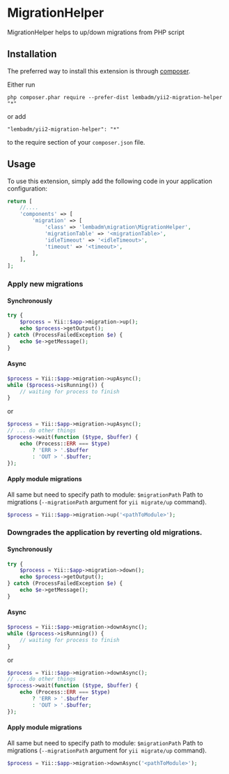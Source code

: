 # MigrationHelper
MigrationHelper helps to up/down migrations from PHP script

## Installation
The preferred way to install this extension is through [composer](http://getcomposer.org/download/).

Either run

```
php composer.phar require --prefer-dist lembadm/yii2-migration-helper "*"
```

or add

```
"lembadm/yii2-migration-helper": "*"
```

to the require section of your `composer.json` file.


## Usage
To use this extension,  simply add the following code in your application configuration:

```php
return [
    //....
    'components' => [
        'migration' => [
            'class' => 'lembadm\migration\MigrationHelper',
            'migrationTable' => '<migrationTable>',
            'idleTimeout' => '<idleTimeout>',
            'timeout' => '<timeout>',
        ],
    ],
];
```

### Apply new migrations
#### Synchronously
```php
try {
    $process = Yii::$app->migration->up();
    echo $process->getOutput();
} catch (ProcessFailedException $e) {
    echo $e->getMessage();
}
```

#### Async
```php
$process = Yii::$app->migration->upAsync();
while ($process->isRunning()) {
    // waiting for process to finish
}
```

or

```php
$process = Yii::$app->migration->upAsync();
// ... do other things
$process->wait(function ($type, $buffer) {
    echo (Process::ERR === $type)
        ? 'ERR > '.$buffer
        : 'OUT > '.$buffer;
});
```

#### Apply module migrations
All same but need to specify path to module:
`$migrationPath` Path to migrations (`--migrationPath` argument for `yii migrate/up` command).
```php
$process = Yii::$app->migration->up('<pathToModule>');
```

### Downgrades the application by reverting old migrations.

#### Synchronously
```php
try {
    $process = Yii::$app->migration->down();
    echo $process->getOutput();
} catch (ProcessFailedException $e) {
    echo $e->getMessage();
}
```

#### Async
```php
$process = Yii::$app->migration->downAsync();
while ($process->isRunning()) {
    // waiting for process to finish
}
```

or

```php
$process = Yii::$app->migration->downAsync();
// ... do other things
$process->wait(function ($type, $buffer) {
    echo (Process::ERR === $type)
        ? 'ERR > '.$buffer
        : 'OUT > '.$buffer;
});
```

#### Apply module migrations
All same but need to specify path to module:
`$migrationPath` Path to migrations (`--migrationPath` argument for `yii migrate/up` command).
```php
$process = Yii::$app->migration->downAsync('<pathToModule>');
```